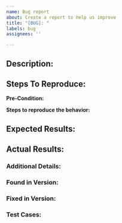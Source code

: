 ```yaml
---
name: Bug report
about: Create a report to help us improve
title: "[BUG]: "
labels: bug
assignees: ''

---
```


## Description:
<!-- A clear and concise description of the bug. -->

## Steps To Reproduce:

**Pre-Condition:** 
<!-- State of the application before the following Steps. -->

**Steps to reproduce the behavior:**
<!-- example:
1. Go to '...'
2. Click on '....'
3. Scroll down to '....'
4. Observe/verify results -->

## Expected Results:
<!-- A clear and concise description of what you expected to happen.
If applicable, add screenshots. -->

## Actual Results:
<!-- A clear and concise description of what happens instead of expected results.
If applicable, add screenshots. -->

### Additional Details:
<!-- Add any other context or details about the problem here.
If applicable, add screenshots to help explain your problem. -->

### Found in Version:
<!-- ClearDashboard version in which the bug was initially found. -->

### Fixed in Version:
<!-- Clear Dashboard version in which the bug was fixed. -->

### Test Cases:
<!-- Linked Test Cases -->

